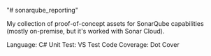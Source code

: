 "# sonarqube_reporting" 

My collection of proof-of-concept assets for SonarQube capabilities (mostly on-premise, but it's worked with Sonar Cloud).

Language: C#
Unit Test: VS Test
Code Coverage: Dot Cover

